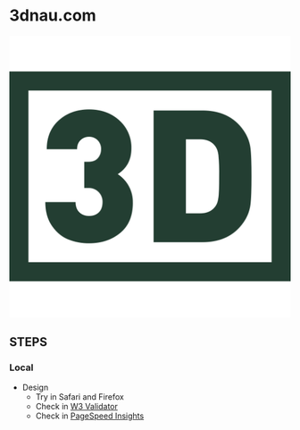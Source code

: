 # 3dnau.com

[![3dnau.com](/assets/media/base/icon.png)](https://3dnau.com/)


## STEPS


### Local

- Design
  - Try in Safari and Firefox
  - Check in [W3 Validator](https://validator.w3.org/)
  - Check in [PageSpeed Insights](https://pagespeed.web.dev/)

